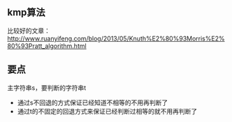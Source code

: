 ## kmp算法
比较好的文章：http://www.ruanyifeng.com/blog/2013/05/Knuth%E2%80%93Morris%E2%80%93Pratt_algorithm.html

## 要点
主字符串s，要判断的字符串t

* 通过s不回退的方式保证已经知道不相等的不用再判断了
* 通过t的不固定的回退方式来保证已经判断过相等的就不用再判断了
